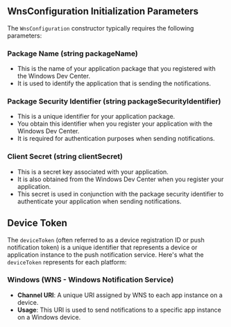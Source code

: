 ## WnsConfiguration Initialization Parameters

The `WnsConfiguration` constructor typically requires the following parameters:

### Package Name (string packageName)
- This is the name of your application package that you registered with the Windows Dev Center.
- It is used to identify the application that is sending the notifications.

### Package Security Identifier (string packageSecurityIdentifier)
- This is a unique identifier for your application package.
- You obtain this identifier when you register your application with the Windows Dev Center.
- It is required for authentication purposes when sending notifications.

### Client Secret (string clientSecret)
- This is a secret key associated with your application.
- It is also obtained from the Windows Dev Center when you register your application.
- This secret is used in conjunction with the package security identifier to authenticate your application when sending notifications.

## Device Token

The `deviceToken` (often referred to as a device registration ID or push notification token) is a unique identifier that represents a device or application instance to the push notification service. Here's what the `deviceToken` represents for each platform:

### Windows (WNS - Windows Notification Service)
- **Channel URI**: A unique URI assigned by WNS to each app instance on a device.
- **Usage**: This URI is used to send notifications to a specific app instance on a Windows device.
